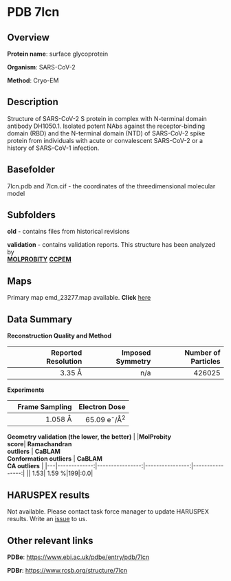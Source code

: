# PDB 7lcn

## Overview

**Protein name**: surface glycoprotein

**Organism**: SARS-CoV-2

**Method**: Cryo-EM

## Description

Structure of SARS-CoV-2 S protein in complex with N-terminal domain antibody DH1050.1. Isolated potent NAbs against the receptor-binding domain (RBD) and the N-terminal domain (NTD) of SARS-CoV-2 spike protein from individuals with acute or convalescent SARS-CoV-2 or a history of SARS-CoV-1 infection.

## Basefolder

7lcn.pdb and 7lcn.cif - the coordinates of the threedimensional molecular model

## Subfolders



**old** - contains files from historical revisions

**validation** - contains validation reports. This structure has been analyzed by <br>  [**MOLPROBITY**](https://github.com/thorn-lab/coronavirus_structural_task_force/tree/master/pdb/surface_glycoprotein/SARS-CoV-2/7lcn/validation/molprobity)   [**CCPEM**](https://github.com/thorn-lab/coronavirus_structural_task_force/tree/master/pdb/surface_glycoprotein/SARS-CoV-2/7lcn/validation/ccpem-validation) 



## Maps

Primary map emd_23277.map available. **Click** [here](http://ftp.wwpdb.org/pub/emdb/structures/EMD-23277/map/) 

## Data Summary
**Reconstruction Quality and Method**

|   | Reported Resolution | Imposed Symmetry | Number of Particles |
|---|-------------:|----------------:|--------------:|
|   |3.35 Å|n/a|426025|

**Experiments**

|   | Frame Sampling | Electron Dose |
|---|-------------:|----------------:|
|   |1.058 Å|65.09 e<sup>-</sup>/Å<sup>2</sup>|

**Geometry validation (the lower, the better)**
|   |**MolProbity<br>score**| **Ramachandran<br>outliers** | **CaBLAM<br>Conformation outliers** | **CaBLAM<br>CA outliers** |
|---|-------------:|----------------:|----------------:|----------------:|
||  1.53|  1.59 %|199|:0.0|

## HARUSPEX results

Not available. Please contact task force manager to update HARUSPEX results. Write an [issue](https://github.com/thorn-lab/coronavirus_structural_task_force/issues) to us.

## Other relevant links 
**PDBe**:  https://www.ebi.ac.uk/pdbe/entry/pdb/7lcn
 
**PDBr**: https://www.rcsb.org/structure/7lcn 
